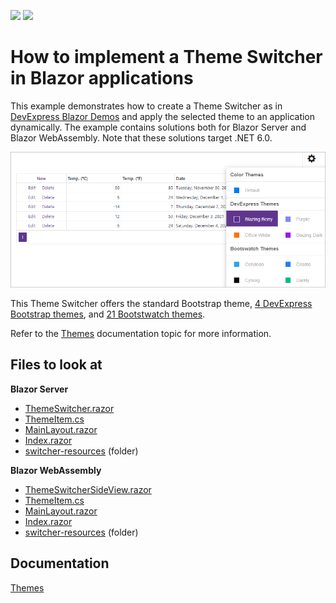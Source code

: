 <!-- default badges list -->
[![](https://img.shields.io/badge/Open_in_DevExpress_Support_Center-FF7200?style=flat-square&logo=DevExpress&logoColor=white)](https://supportcenter.devexpress.com/ticket/details/T845557)
[![](https://img.shields.io/badge/📖_How_to_use_DevExpress_Examples-e9f6fc?style=flat-square)](https://docs.devexpress.com/GeneralInformation/403183)
<!-- default badges end -->
# How to implement a Theme Switcher in Blazor applications

This example demonstrates how to create a Theme Switcher as in [DevExpress Blazor Demos](https://demos.devexpress.com/blazor/) and apply the selected theme to an application dynamically. The example contains solutions both for Blazor Server and Blazor WebAssembly. Note that these solutions target .NET 6.0.

![Blazor - Theme Switcher](images/blazor-theme-switcher.png)

This Theme Switcher offers the standard Bootstrap theme, [4 DevExpress Bootstrap themes](https://github.com/DevExpress/bootstrap-themes), and [21 Bootstwatch themes](https://bootswatch.com/). 

Refer to the [Themes](https://docs.devexpress.com/Blazor/401523/common-concepts/themes#implement-a-theme-switcher) documentation topic for more information.

<!-- default file list -->
## Files to look at

**Blazor Server**
* [ThemeSwitcher.razor](./CS/BlazorServer/BlazorAppThemes/Shared/ThemeSwitcherSideView.razor)
* [ThemeItem.cs](./CS/BlazorServer/BlazorAppThemes/Shared/ThemeItem.cs)
* [MainLayout.razor](./CS/BlazorServer/BlazorAppThemes/Shared/MainLayout.razor)
* [Index.razor](./CS/BlazorServer/BlazorAppThemes/Pages/Index.razor)
* [switcher-resources](./CS/BlazorServer/BlazorAppThemes/wwwroot/css/switcher-resources) (folder)

**Blazor WebAssembly**
* [ThemeSwitcherSideView.razor](./CS/BlazorWebAssembly/BlazorAppThemes/Shared/ThemeSwitcherSideView.razor)
* [ThemeItem.cs](./CS/BlazorWebAssembly/BlazorAppThemes/Shared/ThemeItem.cs)
* [MainLayout.razor](./CS/BlazorWebAssembly/BlazorAppThemes/Shared/MainLayout.razor) 
* [Index.razor](./CS/BlazorWebAssembly/BlazorAppThemes/Pages/Index.razor)  
* [switcher-resources](./CS/BlazorWebAssembly/BlazorAppThemes/wwwroot/css/switcher-resources) (folder)
<!-- default file list -->

## Documentation

[Themes](https://docs.devexpress.com/Blazor/401523/common-concepts/themes)
